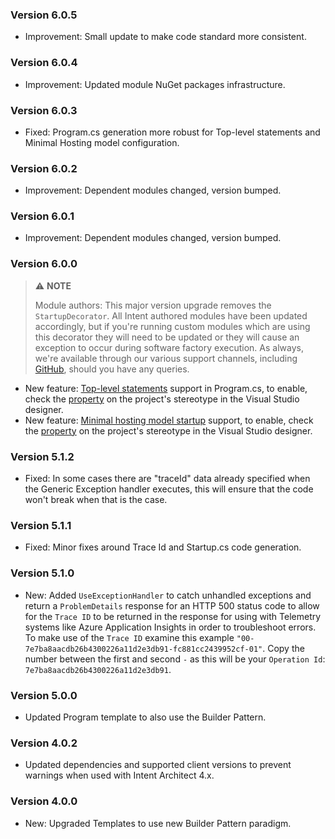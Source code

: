 ### Version 6.0.5

- Improvement: Small update to make code standard more consistent.

### Version 6.0.4

- Improvement: Updated module NuGet packages infrastructure.

### Version 6.0.3

- Fixed: Program.cs generation more robust for Top-level statements and Minimal Hosting model configuration.

### Version 6.0.2

- Improvement: Dependent modules changed, version bumped.

### Version 6.0.1

- Improvement: Dependent modules changed, version bumped.

### Version 6.0.0

> ⚠️ **NOTE**
>
> Module authors: This major version upgrade removes the `StartupDecorator`. All Intent authored modules have been updated accordingly, but if you're running custom modules which are using this decorator they will need to be updated or they will cause an exception to occur during software factory execution. As always, we're available through our various support channels, including [GitHub](https://github.com/IntentArchitect/Support/), should you have any queries.

- New feature: [Top-level statements](https://learn.microsoft.com/dotnet/csharp/fundamentals/program-structure/top-level-statements) support in Program.cs, to enable, check the [property](https://github.com/IntentArchitect/Intent.Modules.NET/blob/development/Modules/Intent.Modules.VisualStudio.Projects/README.md#use-top-level-statements) on the project's stereotype in the Visual Studio designer.
- New feature: [Minimal hosting model startup](https://learn.microsoft.com/aspnet/core/migration/50-to-60#use-startup-with-the-new-minimal-hosting-model) support, to enable, check the [property](https://github.com/IntentArchitect/Intent.Modules.NET/blob/development/Modules/Intent.Modules.VisualStudio.Projects/README.md#use-minimal-hosting-model) on the project's stereotype in the Visual Studio designer.

### Version 5.1.2

- Fixed: In some cases there are "traceId" data already specified when the Generic Exception handler executes, this will ensure that the code won't break when that is the case.

### Version 5.1.1

- Fixed: Minor fixes around Trace Id and Startup.cs code generation.

### Version 5.1.0

- New: Added `UseExceptionHandler` to catch unhandled exceptions and return a `ProblemDetails` response for an HTTP 500 status code to allow for the `Trace ID` to be returned in the response for using with Telemetry systems like Azure Application Insights in order to troubleshoot errors. To make use of the `Trace ID` examine this example `"00-7e7ba8aacdb26b4300226a11d2e3db91-fc881cc2439952cf-01"`. Copy the number between the first and second `-` as this will be your `Operation Id`: `7e7ba8aacdb26b4300226a11d2e3db91`.

### Version 5.0.0

- Updated Program template to also use the Builder Pattern.

### Version 4.0.2

- Updated dependencies and supported client versions to prevent warnings when used with Intent Architect 4.x.

### Version 4.0.0

- New: Upgraded Templates to use new Builder Pattern paradigm.
